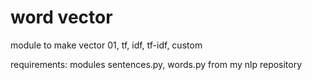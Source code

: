 # word vector

module to make vector 01, tf, idf, tf-idf, custom

requirements: modules sentences.py, words.py from my nlp repository
